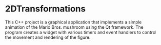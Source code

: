 # 2DTransformations
This C++ project is a graphical application that implements a simple animation of the Mario Bros. mushroom using the Qt framework. The program creates a widget with various timers and event handlers to control the movement and rendering of the figure.
